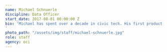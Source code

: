 ```yaml
---
name: Michael Schnuerle
discipline: Data Officer
start_date: 2017-08-01 00:00:00 Z
bio: 'Michael has spent over a decade in civic tech. His first product was an online crime map built using open records requests and Google Maps in 2005, which  grew into open data advocacy and building civic services around real-time transportation, public safety, geocoding, and open data APIs. As Louisville Metros first data officer, he works with departments and partners to share information, foster data-driven decision-making, and promote transparency through open data.
'
photo_path: "/assets/img/staff/michael-schnuerle.jpg"
role: staff
agency: oci
---
```

